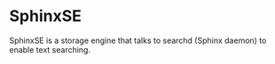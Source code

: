 
# SphinxSE

SphinxSE is a storage engine that talks to searchd (Sphinx daemon) to enable text searching.

